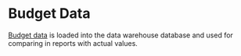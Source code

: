 # Budget Data

[Budget data](../data_collection/budget_data.md) is loaded into the data warehouse database and used for comparing in reports with actual values.